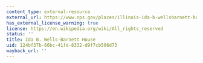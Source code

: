 ```yaml
---
content_type: external-resource
external_url: https://www.nps.gov/places/illinois-ida-b-wellsbarnett-house-chicago.htm
has_external_license_warning: true
license: https://en.wikipedia.org/wiki/All_rights_reserved
status: ''
title: Ida B. Wells-Barnett House
uid: 124bf37b-66bc-41fd-8332-d9f7cb506d73
wayback_url: ''
---
```

